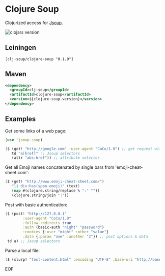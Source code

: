 # Clojure Soup

Clojurized access for [Jsoup](http://jsoup.org/).

![clojars version](https://clojars.org/clojure-soup/latest-version.svg)

## Leiningen

```
[clj-soup/clojure-soup "0.1.0"]
```

## Maven
```xml
<dependency>
  <groupId>clj-soup</groupId>
  <artifactId>clojure-soup</artifactId>
  <version>${clojure-soup.version}</version>
</dependency>
```


## Examples

Get some links of a web page:

```clojure
(use 'jsoup.soup)

($ (get! "http://google.com" :user-agent "CoCo/1.0") ;; get request with options
   td "a[href]" ;; Jsoup selectors
   (attr "abs:href")) ;; attribute selector
```

Get all Emoji names concatenated by single bars from 'emoji-cheat-sheet.com':

```clojure
($ (get! "http://www.emoji-cheat-sheet.com/") 
   "li div:has(span.emoji)" (text) 
   (map #(clojure.string/replace % ":" "")) 
   (clojure.string/join "|")) 
```

Post with basic authentication:

```clojure
($ (post! "http://127.0.0.1"  
        :user-agent "CoCo/1.0" 
        :follow-redirects true
        :auth (basic-auth "night" "password")
        :cookies {:user "night" :other "value"}
        :data {:param "one" :another "2"}) ;; post options & data
 td a) ;; Jsoup selectors
```

Parse a local file:

```clojure
($ (slurp! "test-content.html" :encoding "UTF-8" :base-uri "http://base") "a[href]")
```

EOF
